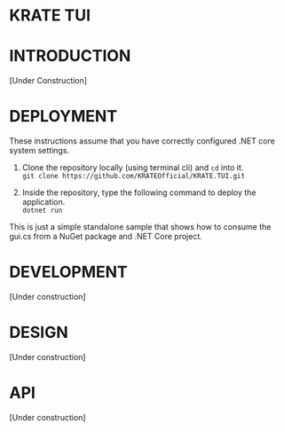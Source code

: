 # KRATE TUI


# INTRODUCTION
[Under Construction]

# DEPLOYMENT

These instructions assume that you have correctly configured .NET core system settings.

1. Clone the repository locally (using terminal cli) and `cd` into it. \
`git clone https://github.com/KRATEOfficial/KRATE.TUI.git`

2. Inside the repository, type the following command to deploy the application. \
`dotnet run`

This is just a simple standalone sample that shows how to consume
the gui.cs from a NuGet package and .NET Core project.


# DEVELOPMENT
[Under construction]

# DESIGN
[Under construction]

# API
[Under construction]
